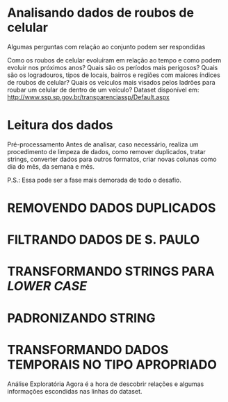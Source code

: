 # Analisando dados de roubos de celular
Algumas perguntas com relação ao conjunto podem ser respondidas

Como os roubos de celular evoluíram em relação ao tempo e como podem evoluir nos próximos anos?
Quais são os períodos mais perigosos?
Quais são os logradouros, tipos de locais, bairros e regiões com maiores índices de roubos de celular?
Quais os veículos mais visados pelos ladrões para roubar um celular de dentro de um veículo?
Dataset disponível em: http://www.ssp.sp.gov.br/transparenciassp/Default.aspx

# Leitura dos dados
Pré-processamento
Antes de analisar, caso necessário, realiza um procedimento de limpeza de dados, como remover duplicados, tratar strings, converter dados para outros formatos, criar novas colunas como dia do mês, da semana e mês.

P.S.: Essa pode ser a fase mais demorada de todo o desafio.

# REMOVENDO DADOS DUPLICADOS

# FILTRANDO DADOS DE S. PAULO

# TRANSFORMANDO STRINGS PARA _LOWER CASE_

# PADRONIZANDO STRING

# TRANSFORMANDO DADOS TEMPORAIS NO TIPO APROPRIADO
Análise Exploratória
Agora é a hora de descobrir relações e algumas informações escondidas nas linhas do dataset.

 
